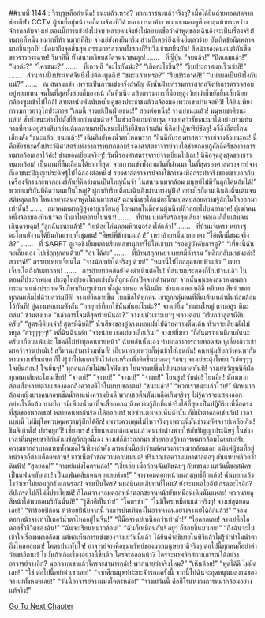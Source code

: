##บทที่ 1144 : วีรบุรุษถือกำเนิด!
ชนะแล้วเหรอ?
พวกเราชนะแล้วจริงๆ?
เมื่อได้ยินถ่ายทอดสดจากช่องกีฬา CCTV ผู้ชมที่อยู่หน้าจอก็ต่างจ้องทีวีด้วยอาการตาค้าง พวกเขามองดูศึกตาสุดท้ายระหว่างจักรกลกับจางเย่ ตอนนี้การแข่งยังไม่จบ หลายคนจึงยังไม่อยากเชื่อว่าคำพูดของเฉินอิงจะเป็นเรื่องจริง!
หมากที่หนึ่ง
หมากที่ห้า
หมากที่สิบ
จางเย่ยังคงยิ้มกริ่ม
ส่วนปีเตอร์ยิ่งเดินยิ่งเลวร้าย บังเกิดข้อผิดพลาดมากขึ้นทุกที!
เมื่อมาถึงจุดสิ้นสุด กรรมการสากลทั้งสองก็รีบวิ่งเข้ามายืนยัน!
สีหน้าของคนอเมริกันซีดขาวราวกระดาษ!
วินาทีนี้ ทั้งสนามเงียบสงัดจนน่าขนลุก!
……
 
ที่ญี่ปุ่น
“จบแล้ว!”
“ปิดเกมแล้ว!”
“ผลล่ะ?”
“ใครชนะ?”
……
 
ที่เกาหลี
“อะไรกันน่ะ?”
“เกิดอะไรขึ้น?”
“รีบประกาศผลเร็วเข้าสิ!”
……
 
ส่วนทางฝั่งประเทศจีนยิ่งไม่ต้องพูดถึง!
“ชนะแล้วเหรอ?”
“รีบประกาศสิ!”
“แม่งผลเป็นยังไงกันแน่?”
……
 
ณ สนามแข่ง
เพราะเป็นการแข่งครั้งสำคัญ ดังนั้นฝ่ายกรรมการสากลจึงทำการตรวจสอบอยู่หลายหน จนในที่สุดทั้งสองก็มองหน้ากันทีหนึ่ง แล้วกรรมการที่มีอายุสูงวัยกว่าก็หยักยิ้มเล็กน้อย
กล้องซูมเข้าไปใกล้!
สายตานับพันนับหมื่นคู่ของประชาชนล้วนจ้องมองพวกเขาผ่านจอทีวี!
ได้ยินเพียงกรรมการอาวุโสประกาศ “เกมนี้ จางเย่เป็นฝ่ายชนะ!”
สองต่อหนึ่ง!
จางเย่ชนะแล้ว!
มนุษยชาติชนะแล้ว!
ซ้ำยังชนะห่างไปตั้งยี่สิบกว่าแต้มด้วย!
ในช่วงปิดเกมท้ายสุด จางเย่คว้าชัยชนะมาได้อย่างท่วมท้น จากที่ตามอยู่สามสิบกว่าแต้มกลายมาเป็นชนะไปถึงยี่สิบกว่าแต้ม นี่คือปาฏิหาริย์ชัดๆ!
อวี๋อิ่งอี๋ตะโกนเสียงดัง “ชนะแล้ว! ชนะแล้ว!”
เฉินอิงยังคงน้ำตาไหลพราก “ยินดีกับรองศาสตราจารย์จางด้วยนะคะ! นี่คือชัยชนะครั้งประวัติศาสตร์แห่งวงการหมากล้อม! รองศาสตราจารย์จางได้ช่วยกอบกู้ศักดิ์ศรีของวงการหมากล้อมเอาไว้ค่ะ! ช่างยอดเยี่ยมจริงๆ! วันนี้รองศาสตราจารย์จางเยี่ยมไปเลย! นี่คือจุดสูงสุดของชาวหมากล้อม! เป็นเกมที่ลืมเลือนได้ยากที่สุด! จากการแข่งทั้งสามวันที่ผ่านมา ในที่สุดรองศาสตราจารย์จางก็เอาชนะปัญญาประดิษฐ์ไปได้สองต่อหนึ่ง! รองศาสตราจารย์จางใช้การลงมือกระทำจริงของเขาบอกกับเครื่องจักรและพวกอเมริกันที่คิดว่าตนเป็นใหญ่นั้นว่า ในสนามหมากล้อม มนุษย์ไม่มีวันถูกโค่นล้มได้!”
พวกอเมริกันที่คิดว่าตนเป็นใหญ่?
ผู้กำกับรีบเตือนเฉินอิงผ่านทางหูฟัง!
อย่างไรก็ตามเฉินอิงตื่นเต้นจนสติหลุดแล้ว ไหนเลยจะสนคำพูดไม่เหมาะสม? ตอนนี้เธอได้แต่ตะโกนปลดปล่อยความรู้สึกในใจออกมาเท่านั้น!
……
 
สมาคมหมากผู้สูงอายุเซวียนอู่
โถหมากในมือคนผู้หนึ่งปลิวลอยไปบนอากาศ!
ผู้เฒ่าคนหนึ่งจ้องมองที่หน้าจอ น้ำตาไหลอาบใบหน้า!
……
 
ที่บ้าน
แม่กรีดร้องสุดเสียง!
พ่อเองก็ตื่นเต้นจนเกินควบคุม!
“ลูกฉันชนะแล้ว!”
“เย่น้อยโค่นคอมพิวเตอร์ลงได้แล้ว!”
……
 
ที่บ้านเจ๊เหรา
หยางซูตะโกนดังจนได้ยินกันแทบทั้งชุมชน!
“ศิษย์พี่ข้าชนะแล้ว!”
เหราอ้ายหมิ่นกลอกตา “ไอ้เด็กนี่ชนะจริงสิ?”
……
 
ที่ SARFT
อู๋เจ๋อชิงยิ้มพลางเรียกเลขานุการไป๋ให้เข้ามา
“รองผู้บังคับการอู๋?”
“เที่ยงนี้ฉันจะเลี้ยงเอง ไปเชิญทุกคนด้วย”
“อา ได้ค่ะ”
……
 
ที่บ้านสกุลเหยา
เหยามี่คำราม “พลิกกลับมาชนะล่ะ! สวรรค์!”
ภรรยาเหยาเจี้ยนไฉ “จางน้อยทำได้จริงๆ ด้วย!”
“หมอนี่ไปไกลสุดขอบฟ้าแล้ว!” เหยาเจี้ยนไฉถึงกับตาถลน!
……
 
การถ่ายทอดสดยังคงดำเนินต่อไป!
ที่สนามประลองก็ปั่นป่วนแล้ว ในตอนที่ประกาศผล ประตูใหญ่ของโถงแข่งขันก็ถูกผลักเปิดจากด้านนอก จากนั้นคนของสมาคมหมากกระดานแห่งประเทศจีนก็พากันกรูเข้ามา ทั้งอู๋ฉางเหอ หลี่ฉินฉิน ซ่านตงเหอ หลี่อี้ หลิวหง สีหน้าของทุกคนเต็มไปด้วยความปีติ!
จางเย่ยืดกายขึ้น โบกมือให้ทุกคน
เขาถูกกลุ่มคนที่ตื่นเต้นเหล่านั้นห้อมล้อมไว้ทันที!
อู๋ฉางเหอถามดังลั่น “กลยุทธ์ที่แกใช้นั่นมันอะไรน่ะ?”
จางเย่ยิ้ม “ทแยงใหญ่ ดาบอสูร หิมะถล่ม”
ซ่านตงเหอ “แล้วการโจมตีสุดท้ายนั่นล่ะ?”
จางเย่หัวเราะเบาๆ พลางตอบ “เรียกว่าสูตรผีดิบครับ”
“สูตรผีดิบแจ๋ว! สูตรผีดิบดี!” น้ำเสียงของอู๋ฉางเหอแฝงไปด้วยความตื่นเต้น หัวเราะเสียงดังไม่หยุด “ฮ่าๆๆๆๆๆ!”
หลี่ฉินฉินเอ่ย “จางน้อย เธอเก่งเหลือเกิน!”
จางเย่ยิ้มขำ “ก็อันตรายเหมือนกันนะครับ เกือบแพ้แน่ะ โชคดีไม่ทำทุกคนขายหน้า”
ฉับพลันนั้นเอง ท่ามกลางการถ่ายทอดสด
หูเลี่ยงก้าวเข้ามาคว้าจางเย่หมับ!
สวีหานเข้ามาร่วมทันที!
เถียนเหวยเหว่ยก็พุ่งเข้าใส่เช่นกัน!
คนหนุ่มสิบกว่าคนพากันหามจางเย่ขึ้นแบก ก็ไม่รู้ว่าไปตกลงกันไว้ก่อนหรือเพิ่งคิดขึ้นมาสดๆ ร้อนๆ
จางเย่สะดุ้งโหยง “เฮ้ยๆๆๆ ใจเย็นก่อน! ใจเย็นๆ!”
ทุกคนกลับไม่สนใจฟังเขา โยนจางเย่ขึ้นไปบนอากาศทันที!
จางเย่ขวัญหนีดีฝ่อ ทุกคนกลับตะโกนเชียร์!
“จางเย่!”
“จางเย่!”
“จางเย่!”
“จางเย่!”
โยนสูง!
รับต่อ!
โยนอีก!
นักหมากล้อมทั้งหลายต่างแสดงออกถึงความดีใจในแบบของตน!
“ชนะแล้ว!”
“พวกเราชนะแล้วโว้ย!”
นักหมากล้อมหญิงบางคนลอบเช็ดน้ำตาแห่งความยินดี พวกเธอตื้นตันเหลือเกินจริงๆ ไม่รู้ควรจะแสดงออกอย่างไรดีแล้ว บางทีอาจมีเพียงน้ำตาที่จะสื่อออกมาถึงความรู้สึกที่แท้จริงได้ที่สุด เป็นปฏิกิริยาที่ซื่อตรงที่สุดของพวกเธอ! หลายคนพากันร้องไห้ออกมา!
พอซ่านตงเหอเห็นดังนั้น ก็มีน้ำตาคลอเช่นกัน!
เวลาแบบนี้ ไม่มีผู้ใดควบคุมความรู้สึกได้อีก!
เพราะควบคุมไม่ไหวจริงๆ เพราะนี่มันช่างมหัศจรรย์เหลือเกิน!
ชินจิเก้าดั้ง!
ปาร์คยูฮวี!
เซี่ยงหรง!
เซียนหมากล้อมคนแล้วคนเล่าต่างพ่ายให้กับปัญญาประดิษฐ์ ในช่วงเวลาที่มนุษยชาติกำลังเผชิญวิกฤตนี้เอง จางเย่ก็ก้าวออกมา ช่วยกอบกู้วงการหมากล้อมโดยแบกรับความยากลำบากแทบทั้งหมดไว้เพียงลำพัง ภาพเช่นนี้อย่าว่าแต่คนวงการหมากล้อมเลย แม้แต่ผู้ชมที่อยู่หน้าจอก็ต่างเดือดพล่าน!
ชาวเน็ตรัวข้อความคอมเมนต์!
ปริมาณข้อความมหาศาลต่อๆ กันแทบพลิกคว่ำดินฟ้า!
“สุดยอด!”
“จางเย่แม่งโคตรหล่อ!”
“เชี่ยเอ๊ย เมื่อก่อนฉันยังเฉยๆ กับเขานะ แต่วันนี้ขอสมัครเป็นแฟนคลับเลย! เป็นแฟนคลับเดนตายเลยด้วย!”
“จางจอมตอกหน้าแผลงฤทธิ์อีกแล้ว! ฉันบอกแล้วไงว่าเขาไม่ยอมถูกรังแกหรอก! จางเป็นใคร? หมอนี่เคยเสียท่าที่ไหน? ยังจะมาเอไออัปเกรดอะไรอีก? อัปเกรดไปก็ไม่มีประโยชน์! ก็โดนจางจอมตอกหน้าตอกซะจนหน้ายับเหมือนเดิมนั่นแหละ! พวกนายดูสีหน้าไอ้พวกอเมริกันนั่นสิ!”
“รู้สึกดีเป็นบ้า!”
“โคตรขำ!”
“ไม่มีใครเหมือนแล้วจริงๆ! จางเย่สุดยอดเลย!”
“ห้าร้อยปีก่อน ห้าร้อยปีนับจากนี้ วงการบันเทิงคงไม่อาจหาคนอย่างจางเย่ได้อีกแล้ว!”
“จอมตอกหน้าจางทำปีเตอร์น้ำตาไหลอยู่ในจีน!”
“ฝีมือจางเย่เหนือกว่าเท่าตัว!”
“ไอดอลเลย! จางเย่คือไอดอลชั่วชีวิตของฉัน!”
“ฉันจะเรียนหมากล้อม!”
“ฉันก็เหมือนกัน! อยู่ๆ ก็ชอบขึ้นมาเลย!”
“ถึงฉันจะไม่เข้าใจเรื่องหมากล้อม แต่พอเห็นการแข่งของจางเย่วันนี้แล้ว ได้ยินคำอธิบายในทีวีแล้วไม่รู้ว่าทำไมน้ำตาถึงไหลออกมา! โคตรประทับใจ! อาจารย์จางคือขุมทรัพย์ของมวลมนุษยชาติจริงๆ ต่อไปนี้ทุกคนก็อย่าด่าว่าเขาอีกนะ! ไม่งั้นถ้าเกิดเรื่องอย่างนี้ขึ้นอีก ใครจะออกหน้า? ใครจะมาพลิกสถานการณ์ได้อย่างอาจารย์จางอีก? นอกจากเขาแล้วใครจะสามารถล่ะ! พวกนายว่าจริงไหม?”
“เห็นด้วย!”
“พูดได้ดี ไม่ผิดเลย!”
“ใช่ ต่อไปนี้อย่าด่าเขาเลย!”
“จากศึกมนุษย์ปะทะจักรกลครั้งนี้ จากนี้ไปฉันจะอุดหนุนผลงานของจางเย่ทั้งหมดเลย!”
“วันนี้อาจารย์จางแม่งโคตรหล่อ!”
“จางเย่วันนี้ คือฮีโร่แห่งวงการหมากล้อมอย่างแท้จริง!”
 


[Go To Next Chapter]( ./245.md)